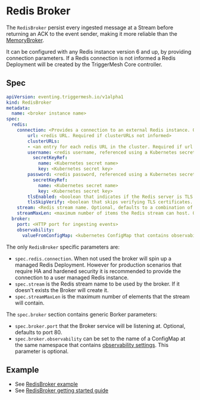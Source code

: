 # Redis Broker

The `RedisBroker` persist every ingested message at a Stream before returning an ACK to the event sender, making it more reliable than the [MemoryBroker](memory-broker.md).

It can be configured with any Redis instance version 6 and up, by providing connection parameters. If a Redis connection is not informed a Redis Deployment will be created by the TriggerMesh Core controller.

## Spec

```yaml
apiVersion: eventing.triggermesh.io/v1alpha1
kind: RedisBroker
metadata:
  name: <broker instance name>
spec:
  redis:
    connection: <Provides a connection to an external Redis instance. Optional>
        url: <redis URL. Required if clusterURLs not informed>
        clusterURLs:
        - <an entry for each redis URL in the cluster. Required if url not informed>
        username: <redis username, referenced using a Kubernetes secret>
          secretKeyRef:
            name: <Kubernetes secret name>
            key: <Kubernetes secret key>
        password: <redis password, referenced using a Kubernetes secret>
          secretKeyRef:
            name: <Kubernetes secret name>
            key: <Kubernetes secret key>
        tlsEnabled: <boolean that indicates if the Redis server is TLS protected. Optional, defaults to false>
        tlsSkipVerify: <boolean that skips verifying TLS certificates. Optional, defaults to false>
    stream: <Redis stream name. Optional, defaults to a combination of namespace and broker name>
    streamMaxLen: <maximum number of items the Redis stream can host. Optional, defaults to unlimited>
  broker:
    port: <HTTP port for ingesting events>
    observability:
      valueFromConfigMap: <kubernetes ConfigMap that contains observability configuration>
```

The only `RedisBroker` specific parameters are:

- `spec.redis.connection`. When not used the broker will spin up a managed Redis Deployment. However for production scenarios that require HA and hardened security it is recommended to provide the connection to a user managed Redis instance.
- `spec.stream` is the Redis stream name to be used by the broker. If it doesn't exists the Broker will create it.
- `spec.streamMaxLen` is the maximum number of elements that the stream will contain.

The `spec.broker` section contains generic Borker parameters:

- `spec.broker.port` that the Broker service will be listening at. Optional, defaults to port 80.
- `spec.broker.observability` can be set to the name of a ConfigMap at the same namespace that contains [observability settings](observability.md). This parameter is optional.

## Example

- See [RedisBroker example](https://github.com/triggermesh/triggermesh-core/blob/main/docs/assets/manifests/getting-started-redis/broker.yaml)
- See [RedisBroker getting started guide](getting-started-redis.md)
